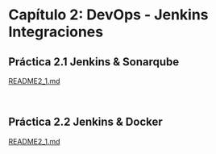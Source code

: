 # Capítulo 2: DevOps - Jenkins Integraciones

## Práctica 2.1 Jenkins & Sonarqube

[README2_1.md](README2_1.md)

<br/>

## Práctica 2.2 Jenkins & Docker

[README2_1.md](README2_2.md)